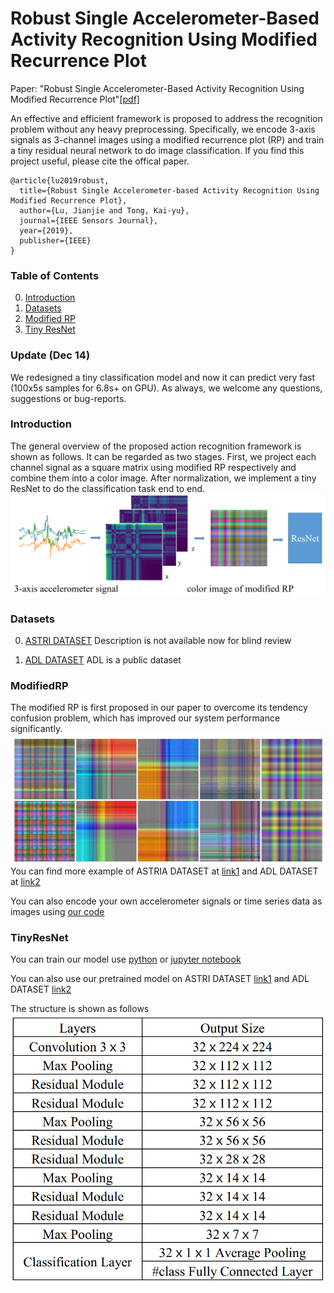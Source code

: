 # Robust Single Accelerometer-Based Activity Recognition Using Modified Recurrence Plot

Paper: "Robust Single Accelerometer-Based Activity Recognition Using Modified Recurrence Plot"[[pdf]](https://ieeexplore.ieee.org/document/8691521)

An effective and efficient framework is proposed to address the recognition problem without any heavy preprocessing. Specifically, we encode 3-axis signals as 3-channel images using a modified recurrence plot (RP) and train a tiny residual neural network to do image classification. If you find this project useful, please cite the offical paper.

```
@article{lu2019robust,
  title={Robust Single Accelerometer-based Activity Recognition Using Modified Recurrence Plot},
  author={Lu, Jianjie and Tong, Kai-yu},
  journal={IEEE Sensors Journal},
  year={2019},
  publisher={IEEE}
}
```
### Table of Contents
0. [Introduction](#introduction)
0. [Datasets](#datasets)
0. [Modified RP](#modifiedrp)
0. [Tiny ResNet](#tinyresnet)

### Update (Dec 14)
We redesigned a tiny classification model and now it can predict very fast (100x5s samples for 6.8s+ on GPU). As always, we welcome any questions, suggestions or bug-reports. 

### Introduction

The general overview of the proposed action recognition framework is shown as follows. It can be regarded as two stages. First, we project each channel signal as a square matrix using modified RP respectively and combine them into a color image. After normalization, we implement a tiny ResNet to do the classification task end to end. 
![Framework](Figures/Framework.png)
### Datasets

0. [ASTRI DATASET](https://github.com/lulujianjie/HAR_Using_ModifiedRP/tree/master/Datasets/MotionData)
Description is not available now for blind review

0. [ADL DATASET](https://archive.ics.uci.edu/ml/datasets/Dataset+for+ADL+Recognition+with+Wrist-worn+Accelerometer)
ADL is a public dataset
### ModifiedRP
The modified RP is first proposed in our paper to overcome its tendency confusion problem, which has improved our system performance significantly.
![RP](Figures/RP.png)
You can find more example of ASTRIA DATASET at [link1](https://github.com/lulujianjie/HAR_Using_ModifiedRP/tree/master/Datasets/Data%20Visualization/MotionData_modifiedRP) and ADL DATASET at [link2](https://github.com/lulujianjie/HAR_Using_ModifiedRP/tree/master/Datasets/Data%20Visualization/ADL_modifiedRP)

You can also encode your own accelerometer signals or time series data as images using [our code](https://github.com/lulujianjie/HAR_Using_ModifiedRP/blob/master/Model/encoding/RP-forADL.py)
	
### TinyResNet
You can train our model use [python](https://github.com/lulujianjie/HAR_Using_ModifiedRP/blob/master/Model/ResNet.py) or [jupyter notebook](https://github.com/lulujianjie/HAR_Using_ModifiedRP/blob/master/Model/ResNet.ipynb)

You can also use our pretrained model on ASTRI DATASET [link1](https://github.com/lulujianjie/HAR_Using_ModifiedRP/blob/master/Model/ResNet_best.pth) and ADL DATASET [link2](https://github.com/lulujianjie/HAR_Using_ModifiedRP/blob/master/Model/ResNet-ADL.pth) 

The structure is shown as follows
![RP](Figures/ResNet.png)
